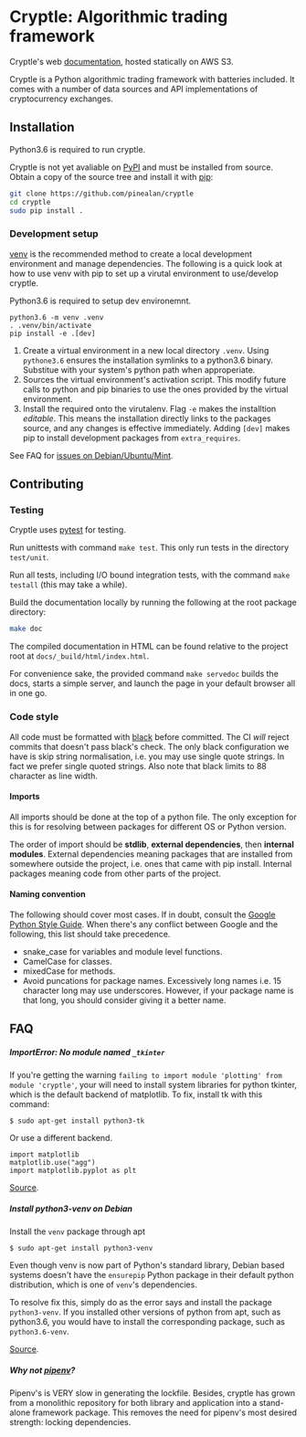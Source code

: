 # Cryptle: Algorithmic trading framework
Cryptle's web [documentation](http://cryptle-docs.s3-website-ap-southeast-1.amazonaws.com/),
hosted statically on AWS S3.

Cryptle is a Python algorithmic trading framework with batteries included.  It
comes with a number of data sources and API implementations of cryptocurrency
exchanges.


## Installation
Python3.6 is required to run cryptle.

Cryptle is not yet avaliable on [PyPI](https://pypi.org/) and must be installed 
from source. Obtain a copy of the source tree and install it with
[pip](https://pip.pypa.io/en/stable):
```bash
git clone https://github.com/pinealan/cryptle
cd cryptle
sudo pip install .
```

### Development setup
[venv](https://docs.python.org/3/library/venv.html) is the recommended
method to create a local development environment and manage dependencies. The
following is a quick look at how to use venv with pip to set up a virutal
environment to use/develop cryptle.

Python3.6 is required to setup dev environemnt.

```
python3.6 -m venv .venv
. .venv/bin/activate
pip install -e .[dev]
```
1. Create a virtual environment in a new local directory `.venv`. Using
   `pythone3.6` ensures the installation symlinks to a python3.6 binary.
   Substitue with your system's python path when approperiate.
2. Sources the virtual environment's activation script. This modify future calls
   to python and pip binaries to use the ones provided by the virtual
   environment.
3. Install the required onto the virutalenv. Flag `-e` makes the installtion
   _editable_. This means the installation directly links to the packages
   source, and any changes is effective immediately. Adding `[dev]` makes pip to
   install development packages from `extra_requires`.

See FAQ for [issues on Debian/Ubuntu/Mint](#install-python-venv-on-debian).


## Contributing

### Testing
Cryptle uses [pytest](https://docs.pytest.org/en/latest/index.html) for testing.

Run unittests with command `make test`. This only run tests in the directory
`test/unit`.

Run all tests, including I/O bound integration tests, with the command `make
testall` (this may take a while).

Build the documentation locally by running the following at the root package
directory:
```bash
make doc
```
The compiled documentation in HTML can be found relative to the project root at 
`docs/_build/html/index.html`.

For convenience sake, the provided command `make servedoc` builds the docs,
starts a simple server, and launch the page in your default browser all in one
go.

### Code style
All code must be formatted with [black](https://github.com/ambv/black) before
committed. The CI _will_ reject commits that doesn't pass black's check. The
only black configuration we have is skip string normalisation, i.e. you may use
single quote strings. In fact we prefer single quoted strings. Also note that
black limits to 88 character as line width.

#### Imports
All imports should be done at the top of a python file. The only exception for
this is for resolving between packages for different OS or Python version.

The order of import should be __stdlib__, __external dependencies__, then
__internal modules__. External dependencies meaning packages that are installed
from somewhere outside the project, i.e. ones that came with pip install.
Internal packages meaning code from other parts of the project.

#### Naming convention
The following should cover most cases. If in doubt, consult the [Google Python
Style Guide](https://google.github.io/styleguide/pyguide.html#Comments). When
there's any conflict between Google and the following, this list should take
precedence.

- snake_case for variables and module level functions.
- CamelCase for classes.
- mixedCase for methods.
- Avoid puncations for package names. Excessively long names i.e. 15 character
  long may use underscores. However, if your package name is that long, you
  should consider giving it a better name.


## FAQ

##### ImportError: No module named `_tkinter`
If you're getting the warning `failing to import module 'plotting' from module
'cryptle'`, your will need to install system libraries for python tkinter, which
is the default backend of matplotlib. To fix, install tk with this command:
```
$ sudo apt-get install python3-tk
```
Or use a different backend.
```
import matplotlib
matplotlib.use("agg")
import matplotlib.pyplot as plt
```

[Source](https://stackoverflow.com/questions/50327906/importerror-no-module-named-tkinter-please-install-the-python3-tk-package).

##### Install python3-venv on Debian
Install the `venv` package through apt
```
$ sudo apt-get install python3-venv
```
Even though venv is now part of Python's standard library, Debian based systems
doesn't have the `ensurepip` Python package in their default python distribution,
which is one of `venv`'s dependencies.

To resolve fix this, simply do as the error says and install the package
`python3-venv`. If you installed other versions of python from apt, such as
python3.6, you would have to install the corresponding package, such as
`python3.6-venv`.

[Source](https://stackoverflow.com/a/47842394/7768732).

##### Why not [pipenv](https://pipenv.readthedocs.io/en/latest/)?
Pipenv's is VERY slow in generating the lockfile. Besides, cryptle has grown
from a monolithic repository for both library and application into a
stand-alone framework package. This removes the need for pipenv's most desired
strength: locking dependencies.

